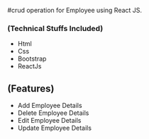 #crud operation for Employee using React JS.
### (Technical Stuffs Included)
<ul>
    <li>Html</li>
    <li>Css</li>
    <li>Bootstrap</li>
    <li>ReactJs</li>
  </ul>
  
## (Features)
<ul>
    <li>Add Employee Details</li>
    <li>Delete Employee Details</li>
    <li>Edit Employee Details</li>
    <li>Update Employee Details</li>
 </ul>
